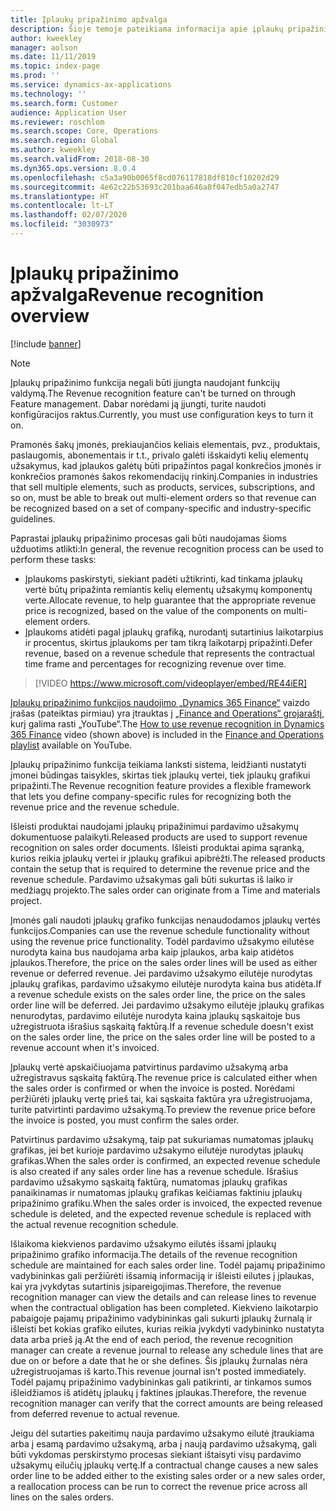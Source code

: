 ```yaml
---
title: Įplaukų pripažinimo apžvalga
description: Šioje temoje pateikiama informacija apie įplaukų pripažinimo funkciją. Šia funkcija teikiama lanksti sistema, leidžianti nustatyti įmonei būdingas taisykles, skirtas kelių elementų užsakymų tiek įplaukų vertei, tiek įplaukų grafikui pripažinti.
author: kweekley
manager: aolson
ms.date: 11/11/2019
ms.topic: index-page
ms.prod: ''
ms.service: dynamics-ax-applications
ms.technology: ''
ms.search.form: Customer
audience: Application User
ms.reviewer: roschlom
ms.search.scope: Core, Operations
ms.search.region: Global
ms.author: kweekley
ms.search.validFrom: 2018-08-30
ms.dyn365.ops.version: 8.0.4
ms.openlocfilehash: c5a3a90b0065f8cd076117818df810cf10202d29
ms.sourcegitcommit: 4e62c22b53693c201baa646a8f047edb5a0a2747
ms.translationtype: HT
ms.contentlocale: lt-LT
ms.lasthandoff: 02/07/2020
ms.locfileid: "3030973"
---
```

# <a name="revenue-recognition-overview"></a><span data-ttu-id="7fb9c-104">Įplaukų pripažinimo apžvalga</span><span class="sxs-lookup"><span data-stu-id="7fb9c-104">Revenue recognition overview</span></span>

[!include [banner](../includes/banner.md)]

> [!NOTE]
> <span data-ttu-id="7fb9c-105">Įplaukų pripažinimo funkcija negali būti įjungta naudojant funkcijų valdymą.</span><span class="sxs-lookup"><span data-stu-id="7fb9c-105">The Revenue recognition feature can't be turned on through Feature management.</span></span> <span data-ttu-id="7fb9c-106">Dabar norėdami ją įjungti, turite naudoti konfigūracijos raktus.</span><span class="sxs-lookup"><span data-stu-id="7fb9c-106">Currently, you must use configuration keys to turn it on.</span></span>

<span data-ttu-id="7fb9c-107">Pramonės šakų įmonės, prekiaujančios keliais elementais, pvz., produktais, paslaugomis, abonementais ir t.t., privalo galėti išskaidyti kelių elementų užsakymus, kad įplaukos galėtų būti pripažintos pagal konkrečios įmonės ir konkrečios pramonės šakos rekomendacijų rinkinį.</span><span class="sxs-lookup"><span data-stu-id="7fb9c-107">Companies in industries that sell multiple elements, such as products, services, subscriptions, and so on, must be able to break out multi-element orders so that revenue can be recognized based on a set of company-specific and industry-specific guidelines.</span></span>

<span data-ttu-id="7fb9c-108">Paprastai įplaukų pripažinimo procesas gali būti naudojamas šioms užduotims atlikti:</span><span class="sxs-lookup"><span data-stu-id="7fb9c-108">In general, the revenue recognition process can be used to perform these tasks:</span></span>

* <span data-ttu-id="7fb9c-109">Įplaukoms paskirstyti, siekiant padėti užtikrinti, kad tinkama įplaukų vertė būtų pripažinta remiantis kelių elementų užsakymų komponentų verte.</span><span class="sxs-lookup"><span data-stu-id="7fb9c-109">Allocate revenue, to help guarantee that the appropriate revenue price is recognized, based on the value of the components on multi-element orders.</span></span>
* <span data-ttu-id="7fb9c-110">Įplaukoms atidėti pagal įplaukų grafiką, nurodantį sutartinius laikotarpius ir procentus, skirtus įplaukoms per tam tikrą laikotarpį pripažinti.</span><span class="sxs-lookup"><span data-stu-id="7fb9c-110">Defer revenue, based on a revenue schedule that represents the contractual time frame and percentages for recognizing revenue over time.</span></span>

> [!VIDEO https://www.microsoft.com/videoplayer/embed/RE44iER]

<span data-ttu-id="7fb9c-111">[Įplaukų pripažinimo funkcijos naudojimo „Dynamics 365 Finance“](https://youtu.be/v3amIsiqvoo) vaizdo įrašas (pateiktas pirmiau) yra įtrauktas į [„Finance and Operations“ grojaraštį](https://www.youtube.com/playlist?list=PLcakwueIHoT_SYfIaPGoOhloFoCXiUSyW), kurį galima rasti „YouTube“.</span><span class="sxs-lookup"><span data-stu-id="7fb9c-111">The [How to use revenue recognition in Dynamics 365 Finance](https://youtu.be/v3amIsiqvoo) video (shown above) is included in the [Finance and Operations playlist](https://www.youtube.com/playlist?list=PLcakwueIHoT_SYfIaPGoOhloFoCXiUSyW) available on YouTube.</span></span>

<span data-ttu-id="7fb9c-112">Įplaukų pripažinimo funkcija teikiama lanksti sistema, leidžianti nustatyti įmonei būdingas taisykles, skirtas tiek įplaukų vertei, tiek įplaukų grafikui pripažinti.</span><span class="sxs-lookup"><span data-stu-id="7fb9c-112">The Revenue recognition feature provides a flexible framework that lets you define company-specific rules for recognizing both the revenue price and the revenue schedule.</span></span>

<span data-ttu-id="7fb9c-113">Išleisti produktai naudojami įplaukų pripažinimui pardavimo užsakymų dokumentuose palaikyti.</span><span class="sxs-lookup"><span data-stu-id="7fb9c-113">Released products are used to support revenue recognition on sales order documents.</span></span> <span data-ttu-id="7fb9c-114">Išleisti produktai apima sąranką, kurios reikia įplaukų vertei ir įplaukų grafikui apibrėžti.</span><span class="sxs-lookup"><span data-stu-id="7fb9c-114">The released products contain the setup that is required to determine the revenue price and the revenue schedule.</span></span> <span data-ttu-id="7fb9c-115">Pardavimo užsakymas gali būti sukurtas iš laiko ir medžiagų projekto.</span><span class="sxs-lookup"><span data-stu-id="7fb9c-115">The sales order can originate from a Time and materials project.</span></span>

<span data-ttu-id="7fb9c-116">Įmonės gali naudoti įplaukų grafiko funkcijas nenaudodamos įplaukų vertės funkcijos.</span><span class="sxs-lookup"><span data-stu-id="7fb9c-116">Companies can use the revenue schedule functionality without using the revenue price functionality.</span></span> <span data-ttu-id="7fb9c-117">Todėl pardavimo užsakymo eilutėse nurodyta kaina bus naudojama arba kaip įplaukos, arba kaip atidėtos įplaukos.</span><span class="sxs-lookup"><span data-stu-id="7fb9c-117">Therefore, the price on the sales order lines will be used as either revenue or deferred revenue.</span></span> <span data-ttu-id="7fb9c-118">Jei pardavimo užsakymo eilutėje nurodytas įplaukų grafikas, pardavimo užsakymo eilutėje nurodyta kaina bus atidėta.</span><span class="sxs-lookup"><span data-stu-id="7fb9c-118">If a revenue schedule exists on the sales order line, the price on the sales order line will be deferred.</span></span> <span data-ttu-id="7fb9c-119">Jei pardavimo užsakymo eilutėje įplaukų grafikas nenurodytas, pardavimo eilutėje nurodyta kaina įplaukų sąskaitoje bus užregistruota išrašius sąskaitą faktūrą.</span><span class="sxs-lookup"><span data-stu-id="7fb9c-119">If a revenue schedule doesn't exist on the sales order line, the price on the sales order line will be posted to a revenue account when it's invoiced.</span></span>

<span data-ttu-id="7fb9c-120">Įplaukų vertė apskaičiuojama patvirtinus pardavimo užsakymą arba užregistravus sąskaitą faktūrą.</span><span class="sxs-lookup"><span data-stu-id="7fb9c-120">The revenue price is calculated either when the sales order is confirmed or when the invoice is posted.</span></span> <span data-ttu-id="7fb9c-121">Norėdami peržiūrėti įplaukų vertę prieš tai, kai sąskaita faktūra yra užregistruojama, turite patvirtinti pardavimo užsakymą.</span><span class="sxs-lookup"><span data-stu-id="7fb9c-121">To preview the revenue price before the invoice is posted, you must confirm the sales order.</span></span>

<span data-ttu-id="7fb9c-122">Patvirtinus pardavimo užsakymą, taip pat sukuriamas numatomas įplaukų grafikas, jei bet kurioje pardavimo užsakymo eilutėje nurodytas įplaukų grafikas.</span><span class="sxs-lookup"><span data-stu-id="7fb9c-122">When the sales order is confirmed, an expected revenue schedule is also created if any sales order line has a revenue schedule.</span></span> <span data-ttu-id="7fb9c-123">Išrašius pardavimo užsakymo sąskaitą faktūrą, numatomas įplaukų grafikas panaikinamas ir numatomas įplaukų grafikas keičiamas faktiniu įplaukų pripažinimo grafiku.</span><span class="sxs-lookup"><span data-stu-id="7fb9c-123">When the sales order is invoiced, the expected revenue schedule is deleted, and the expected revenue schedule is replaced with the actual revenue recognition schedule.</span></span>

<span data-ttu-id="7fb9c-124">Išlaikoma kiekvienos pardavimo užsakymo eilutės išsami įplaukų pripažinimo grafiko informacija.</span><span class="sxs-lookup"><span data-stu-id="7fb9c-124">The details of the revenue recognition schedule are maintained for each sales order line.</span></span> <span data-ttu-id="7fb9c-125">Todėl pajamų pripažinimo vadybininkas gali peržiūrėti išsamią informaciją ir išleisti eilutes į įplaukas, kai yra įvykdytas sutartinis įsipareigojimas.</span><span class="sxs-lookup"><span data-stu-id="7fb9c-125">Therefore, the revenue recognition manager can view the details and can release lines to revenue when the contractual obligation has been completed.</span></span> <span data-ttu-id="7fb9c-126">Kiekvieno laikotarpio pabaigoje pajamų pripažinimo vadybininkas gali sukurti įplaukų žurnalą ir išleisti bet kokias grafiko eilutes, kurias reikia įvykdyti vadybininko nustatyta data arba prieš ją.</span><span class="sxs-lookup"><span data-stu-id="7fb9c-126">At the end of each period, the revenue recognition manager can create a revenue journal to release any schedule lines that are due on or before a date that he or she defines.</span></span> <span data-ttu-id="7fb9c-127">Šis įplaukų žurnalas nėra užregistruojamas iš karto.</span><span class="sxs-lookup"><span data-stu-id="7fb9c-127">This revenue journal isn't posted immediately.</span></span> <span data-ttu-id="7fb9c-128">Todėl pajamų pripažinimo vadybininkas gali patikrinti, ar tinkamos sumos išleidžiamos iš atidėtų įplaukų į faktines įplaukas.</span><span class="sxs-lookup"><span data-stu-id="7fb9c-128">Therefore, the revenue recognition manager can verify that the correct amounts are being released from deferred revenue to actual revenue.</span></span>

<span data-ttu-id="7fb9c-129">Jeigu dėl sutarties pakeitimų nauja pardavimo užsakymo eilutė įtraukiama arba į esamą pardavimo užsakymą, arba į naują pardavimo užsakymą, gali būti vykdomas perskirstymo procesas siekiant ištaisyti visų pardavimo užsakymų eilučių įplaukų vertę.</span><span class="sxs-lookup"><span data-stu-id="7fb9c-129">If a contractual change causes a new sales order line to be added either to the existing sales order or a new sales order, a reallocation process can be run to correct the revenue price across all lines on the sales orders.</span></span>
